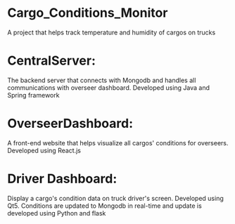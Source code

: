# Cargo_Conditions_Monitor
A project that helps track temperature and humidity of cargos on trucks

# CentralServer:
The backend server that connects with Mongodb and handles all communications with overseer dashboard. Developed using Java and Spring framework

# OverseerDashboard:
A front-end website that helps visualize all cargos' conditions for overseers. Developed using React.js

# Driver Dashboard:
Display a cargo's condition data on truck driver's screen. Developed using Qt5. Conditions are updated to Mongodb in real-time and update is developed using Python and flask
